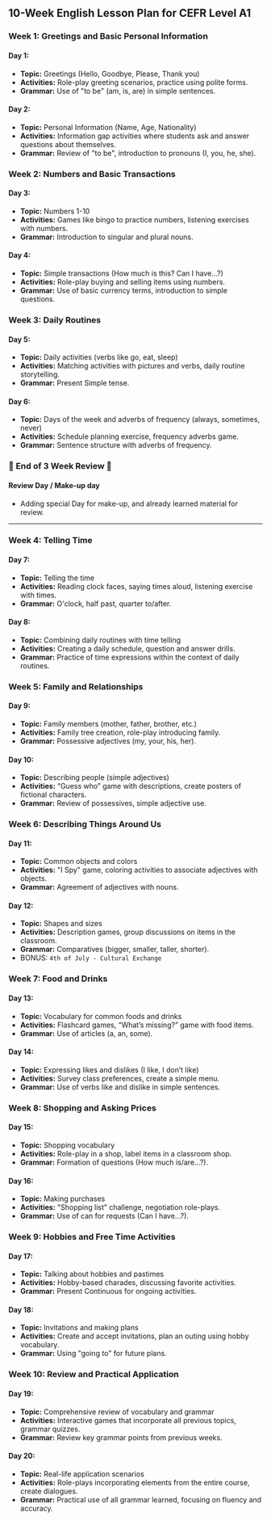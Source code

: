 ## 10-Week English Lesson Plan for CEFR Level A1

### Week 1: Greetings and Basic Personal Information
#### Day 1:
- **Topic:** Greetings (Hello, Goodbye, Please, Thank you)
- **Activities:** Role-play greeting scenarios, practice using polite forms.
- **Grammar:** Use of "to be" (am, is, are) in simple sentences.

#### Day 2:
- **Topic:** Personal Information (Name, Age, Nationality)
- **Activities:** Information gap activities where students ask and answer questions about themselves.
- **Grammar:** Review of "to be", introduction to pronouns (I, you, he, she).

### Week 2: Numbers and Basic Transactions
#### Day 3:
- **Topic:** Numbers 1-10
- **Activities:** Games like bingo to practice numbers, listening exercises with numbers.
- **Grammar:** Introduction to singular and plural nouns.

#### Day 4:
- **Topic:** Simple transactions (How much is this? Can I have…?)
- **Activities:** Role-play buying and selling items using numbers.
- **Grammar:** Use of basic currency terms, introduction to simple questions.

### Week 3: Daily Routines
#### Day 5:
- **Topic:** Daily activities (verbs like go, eat, sleep)
- **Activities:** Matching activities with pictures and verbs, daily routine storytelling.
- **Grammar:** Present Simple tense.

#### Day 6:
- **Topic:** Days of the week and adverbs of frequency (always, sometimes, never)
- **Activities:** Schedule planning exercise, frequency adverbs game.
- **Grammar:** Sentence structure with adverbs of frequency.

### 🎉 End of 3 Week Review 🎉
#### Review Day / Make-up day
- Adding special Day for make-up, and already learned material for review.

----

### Week 4: Telling Time
#### Day 7:
- **Topic:** Telling the time
- **Activities:** Reading clock faces, saying times aloud, listening exercise with times.
- **Grammar:** O'clock, half past, quarter to/after.

#### Day 8:
- **Topic:** Combining daily routines with time telling
- **Activities:** Creating a daily schedule, question and answer drills.
- **Grammar:** Practice of time expressions within the context of daily routines.

### Week 5: Family and Relationships
#### Day 9:
- **Topic:** Family members (mother, father, brother, etc.)
- **Activities:** Family tree creation, role-play introducing family.
- **Grammar:** Possessive adjectives (my, your, his, her).

#### Day 10:
- **Topic:** Describing people (simple adjectives)
- **Activities:** “Guess who” game with descriptions, create posters of fictional characters.
- **Grammar:** Review of possessives, simple adjective use.

### Week 6: Describing Things Around Us
#### Day 11:
- **Topic:** Common objects and colors
- **Activities:** "I Spy" game, coloring activities to associate adjectives with objects.
- **Grammar:** Agreement of adjectives with nouns.

#### Day 12:
- **Topic:** Shapes and sizes
- **Activities:** Description games, group discussions on items in the classroom.
- **Grammar:** Comparatives (bigger, smaller, taller, shorter).
- BONUS: ```4th of July - Cultural Exchange``` 

### Week 7: Food and Drinks
#### Day 13:
- **Topic:** Vocabulary for common foods and drinks
- **Activities:** Flashcard games, “What’s missing?” game with food items.
- **Grammar:** Use of articles (a, an, some).

#### Day 14:
- **Topic:** Expressing likes and dislikes (I like, I don’t like)
- **Activities:** Survey class preferences, create a simple menu.
- **Grammar:** Use of verbs like and dislike in simple sentences.

### Week 8: Shopping and Asking Prices
#### Day 15:
- **Topic:** Shopping vocabulary
- **Activities:** Role-play in a shop, label items in a classroom shop.
- **Grammar:** Formation of questions (How much is/are…?).

#### Day 16:
- **Topic:** Making purchases
- **Activities:** "Shopping list" challenge, negotiation role-plays.
- **Grammar:** Use of can for requests (Can I have…?).

### Week 9: Hobbies and Free Time Activities
#### Day 17:
- **Topic:** Talking about hobbies and pastimes
- **Activities:** Hobby-based charades, discussing favorite activities.
- **Grammar:** Present Continuous for ongoing activities.

#### Day 18:
- **Topic:** Invitations and making plans
- **Activities:** Create and accept invitations, plan an outing using hobby vocabulary.
- **Grammar:** Using "going to" for future plans.

### Week 10: Review and Practical Application
#### Day 19:
- **Topic:** Comprehensive review of vocabulary and grammar
- **Activities:** Interactive games that incorporate all previous topics, grammar quizzes.
- **Grammar:** Review key grammar points from previous weeks.

#### Day 20:
- **Topic:** Real-life application scenarios
- **Activities:** Role-plays incorporating elements from the entire course, create dialogues.
- **Grammar:** Practical use of all grammar learned, focusing on fluency and accuracy.
